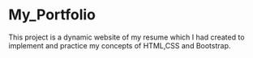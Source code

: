 # My_Portfolio
This project is a dynamic website of my resume which I had created to implement and practice my concepts of HTML,CSS and Bootstrap. 
